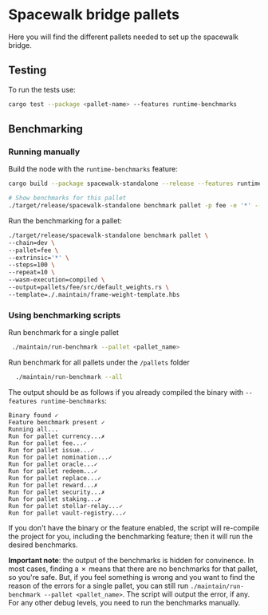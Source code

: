 # Spacewalk bridge pallets

Here you will find the different pallets needed to set up the spacewalk bridge.

## Testing

To run the tests use:

```bash
cargo test --package <pallet-name> --features runtime-benchmarks
```


## Benchmarking

### Running manually

Build the node with the `runtime-benchmarks` feature:

```bash
cargo build --package spacewalk-standalone --release --features runtime-benchmarks
```

```bash
# Show benchmarks for this pallet
./target/release/spacewalk-standalone benchmark pallet -p fee -e '*' --list
```

Run the benchmarking for a pallet:

```bash
./target/release/spacewalk-standalone benchmark pallet \
--chain=dev \
--pallet=fee \
--extrinsic='*' \
--steps=100 \
--repeat=10 \
--wasm-execution=compiled \
--output=pallets/fee/src/default_weights.rs \
--template=./.maintain/frame-weight-template.hbs
```

### Using benchmarking scripts
Run benchmark for a single pallet

```bash
 ./maintain/run-benchmark --pallet <pallet_name>
 ```

Run benchmark for all pallets under the `/pallets` folder

```bash
  ./maintain/run-benchmark --all
```

The output should be as follows if you already compiled the binary with `--features runtime-benchmarks`:

```
Binary found ✓
Feature benchmark present ✓
Running all...
Run for pallet currency...✗
Run for pallet fee...✓
Run for pallet issue...✓
Run for pallet nomination...✓
Run for pallet oracle...✓
Run for pallet redeem...✓
Run for pallet replace...✓
Run for pallet reward...✗
Run for pallet security...✗
Run for pallet staking...✗
Run for pallet stellar-relay...✓
Run for pallet vault-registry...✓
```

If you don't have the binary or the feature enabled, the script will re-compile the project for you, including the benchmarking feature; then it will run the desired benchmarks.

**Important note**: the output of the benchmarks is hidden for convinence. In most cases, finding a ✗ means that there are no benchmarks for that pallet, so you're safe. But, if you feel something is wrong and you want to find the reason of the errors for a single pallet, you can still run `./maintain/run-benchmark --pallet <pallet_name>`. The script will output the error, if any. For any other debug levels, you need to run the benchmarks manually.
